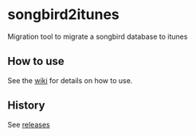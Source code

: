 # songbird2itunes
Migration tool to migrate a songbird database to itunes

## How to use
See the [wiki](https://github.com/schnatterer/songbird2itunes/wiki) for details on how to use.

## History
See [releases](https://github.com/schnatterer/songbird2itunes/releases)
